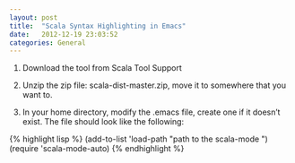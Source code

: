 ```yaml
---
layout: post
title:  "Scala Syntax Highlighting in Emacs"
date:   2012-12-19 23:03:52
categories: General
---
```


1. Download the tool from Scala Tool Support

2. Unzip the zip file: scala-dist-master.zip, move it to somewhere that you want to.

3. In your home directory, modify the .emacs file, create one if it doesn’t exist. The file should look like the following:

{% highlight lisp %}
(add-to-list 'load-path "path to the scala-mode ")
(require 'scala-mode-auto)
{% endhighlight %}